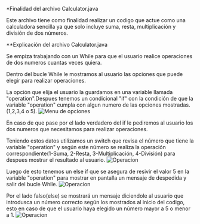 
*Finalidad del archivo Calculator.java

Este archivo tiene como finalidad realizar un codigo
que actue como una calculadora sencilla ya que solo 
incluye suma, resta, multiplicación y división de dos 
números. 

**Explicación del archivo Calculator.java

Se empiza trabajando con un While para que el usuario
realice operaciones de dos numeros cuantas veces
quiera. 

Dentro del bucle While le mostramos al usuario 
las opciones que puede elegir para realizar 
operaciones.

La opción que elija el usuario la guardamos en 
una variable llamada "operation".Despues tenemos
un condicional "if" con la condición de que la 
variable "operation" cumpla con algun numero
de las opciones mostradas.(1,2,3,4 o 5).
![Menu de opciones](![menu.jpg](..%2FimagenesReadme%2Fmenu.jpg)imagenesReadme/menu.jpg)

En caso de que pase por el lado verdadero del if
le pediremos al usuario los dos numeros que
necesitamos para realizar operaciones.

Teniendo estos datos utilizamos un switch que
revisa el número que tiene la variable "operation"
y según este número se realiza la operación 
correspondiente(1-Suma, 2-Resta, 3-Multiplicación,
4-División) para despues mostrar el resultado al 
usuario.
![Operacion](![opcion.jpg](..%2FimagenesReadme%2Fopcion.jpg)imagenesReadme/opcion.jpg)

Luego de esto tenemos un else if que se asegura
de resivir el valor 5 en la variable "operation"
para mostrar en pantalla un mensaje de despedida 
y salir del bucle While.
![Operacion](![salida.jpg](..%2FimagenesReadme%2Fsalida.jpg)imagenesReadme/salida.jpg)

Por el lado falso(else) se mostrará un mensaje
diciendole al usuario que introdusca un número 
correcto según los mostrados al inicio del codigo, esto 
en caso de que el usuario haya elegido un número mayor a 5 
o menor a 1.
![Operacion](![mensaje.jpg](..%2FimagenesReadme%2Fmensaje.jpg)imagenesReadme/mensaje.jpg)


